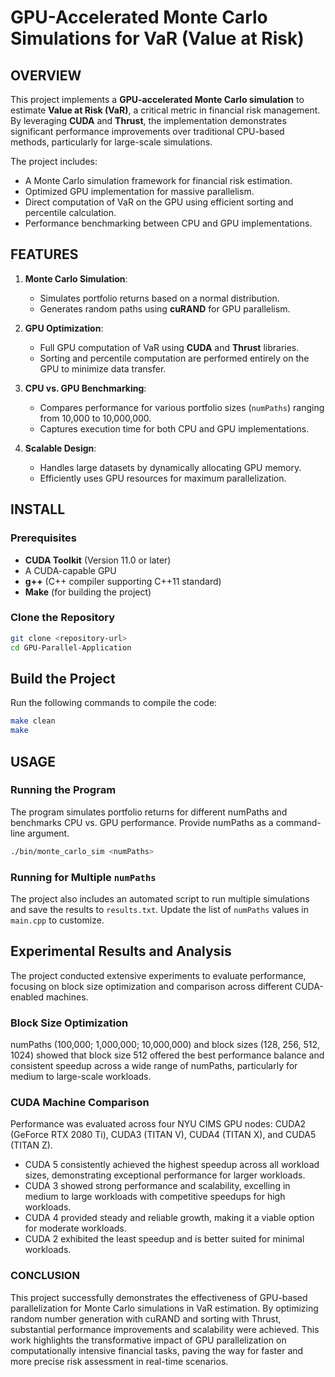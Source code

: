 # GPU-Accelerated Monte Carlo Simulations for VaR (Value at Risk)

## OVERVIEW
This project implements a **GPU-accelerated Monte Carlo simulation** to estimate **Value at Risk (VaR)**, a critical metric in financial risk management. By leveraging **CUDA** and **Thrust**, the implementation demonstrates significant performance improvements over traditional CPU-based methods, particularly for large-scale simulations.

The project includes:
- A Monte Carlo simulation framework for financial risk estimation.
- Optimized GPU implementation for massive parallelism.
- Direct computation of VaR on the GPU using efficient sorting and percentile calculation.
- Performance benchmarking between CPU and GPU implementations.

## FEATURES
1. **Monte Carlo Simulation**:
   - Simulates portfolio returns based on a normal distribution.
   - Generates random paths using **cuRAND** for GPU parallelism.
   
2. **GPU Optimization**:
   - Full GPU computation of VaR using **CUDA** and **Thrust** libraries.
   - Sorting and percentile computation are performed entirely on the GPU to minimize data transfer.

3. **CPU vs. GPU Benchmarking**:
   - Compares performance for various portfolio sizes (`numPaths`) ranging from 10,000 to 10,000,000.
   - Captures execution time for both CPU and GPU implementations.

4. **Scalable Design**:
   - Handles large datasets by dynamically allocating GPU memory.
   - Efficiently uses GPU resources for maximum parallelization.


## INSTALL

### Prerequisites
- **CUDA Toolkit** (Version 11.0 or later)
- A CUDA-capable GPU
- **g++** (C++ compiler supporting C++11 standard)
- **Make** (for building the project)

### Clone the Repository
```bash
git clone <repository-url>
cd GPU-Parallel-Application
```

## Build the Project
Run the following commands to compile the code:
```bash
make clean
make
```

## USAGE

### Running the Program
The program simulates portfolio returns for different numPaths and benchmarks CPU vs. GPU performance. Provide numPaths as a command-line argument.
```bash
./bin/monte_carlo_sim <numPaths>
```
### Running for Multiple `numPaths`
The project also includes an automated script to run multiple simulations and save the results to `results.txt`. Update the list of `numPaths` values in `main.cpp` to customize.

## Experimental Results and Analysis

The project conducted extensive experiments to evaluate performance, focusing on block size optimization and comparison across different CUDA-enabled machines.

### Block Size Optimization

numPaths (100,000; 1,000,000; 10,000,000) and block sizes (128, 256, 512, 1024) showed that block size 512 offered the best performance balance and consistent speedup across a wide range of numPaths, particularly for medium to large-scale workloads.

### CUDA Machine Comparison

Performance was evaluated across four NYU CIMS GPU nodes: CUDA2 (GeForce RTX 2080 Ti), CUDA3 (TITAN V), CUDA4 (TITAN X), and CUDA5 (TITAN Z).

- CUDA 5 consistently achieved the highest speedup across all workload sizes, demonstrating exceptional performance for larger workloads.
- CUDA 3 showed strong performance and scalability, excelling in medium to large workloads with competitive speedups for high workloads.
- CUDA 4 provided steady and reliable growth, making it a viable option for moderate workloads.
- CUDA 2 exhibited the least speedup and is better suited for minimal workloads.

### CONCLUSION

This project successfully demonstrates the effectiveness of GPU-based parallelization for Monte Carlo simulations in VaR estimation. By optimizing random number generation with cuRAND and sorting with Thrust, substantial performance improvements and scalability were achieved. This work highlights the transformative impact of GPU parallelization on computationally intensive financial tasks, paving the way for faster and more precise risk assessment in real-time scenarios. 







